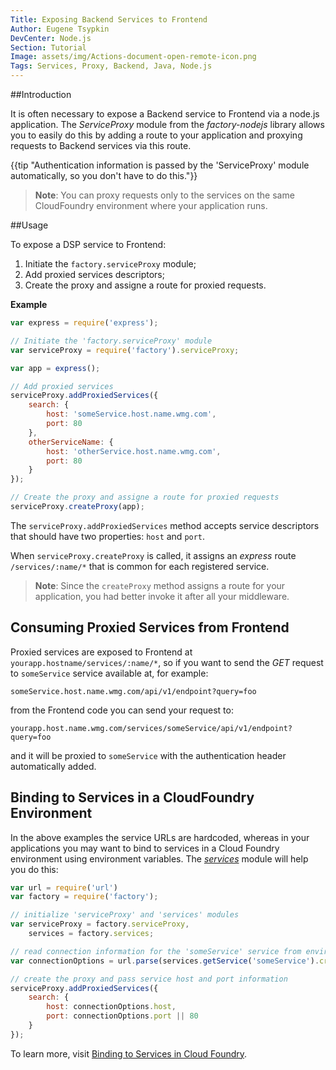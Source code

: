 ```yaml
---
Title: Exposing Backend Services to Frontend
Author: Eugene Tsypkin
DevCenter: Node.js
Section: Tutorial
Image: assets/img/Actions-document-open-remote-icon.png
Tags: Services, Proxy, Backend, Java, Node.js
---
```


##Introduction

It is often necessary to expose a Backend service to Frontend via a node.js application. The *ServiceProxy* module from the *factory-nodejs* library allows you to easily do this by adding a route to your application and proxying requests to Backend services via this route.

{{tip "Authentication information is passed by the 'ServiceProxy' module automatically, so you don't have to do this."}}

>**Note**: You can proxy requests only to the services on the same CloudFoundry environment where your application runs.

##Usage

To expose a DSP service to Frontend:

1. Initiate the `factory.serviceProxy` module;
2. Add proxied services descriptors;
3. Create the proxy and assigne a route for proxied requests.

**Example**

```js
var express = require('express');

// Initiate the 'factory.serviceProxy' module
var serviceProxy = require('factory').serviceProxy;

var app = express();

// Add proxied services
serviceProxy.addProxiedServices({
    search: {
        host: 'someService.host.name.wmg.com',
        port: 80
    },
    otherServiceName: {
        host: 'otherService.host.name.wmg.com',
        port: 80
    }
});

// Create the proxy and assigne a route for proxied requests 
serviceProxy.createProxy(app);

```

The `serviceProxy.addProxiedServices` method accepts service descriptors that should have two properties: `host` and `port`.

When `serviceProxy.createProxy` is called, it assigns an *express* route `/services/:name/*` that is common for each registered service.

>**Note**: Since the `createProxy` method assigns a route for your application, you had better invoke it after all your middleware.

## Consuming Proxied Services from Frontend

Proxied services are exposed to Frontend at `yourapp.hostname/services/:name/*`, so if you want to send the *GET* request to `someService` service available at, for example: 

    someService.host.name.wmg.com/api/v1/endpoint?query=foo

from the Frontend code you can send your request to:

    yourapp.host.name.wmg.com/services/someService/api/v1/endpoint?query=foo

and it will be proxied to `someService` with the authentication header automatically added.

## Binding to Services in a CloudFoundry Environment

In the above examples the service URLs are hardcoded, whereas in your applications you may want to bind to services in a Cloud Foundry environment using environment variables. The [*services*][1] module will help you do this:

```js
var url = require('url')
var factory = require('factory');

// initialize 'serviceProxy' and 'services' modules
var serviceProxy = factory.serviceProxy,
    services = factory.services;

// read connection information for the 'someService' service from environment variables
var connectionOptions = url.parse(services.getService('someService').credentials.conn);

// create the proxy and pass service host and port information
serviceProxy.addProxiedServices({
    search: {
        host: connectionOptions.host,
        port: connectionOptions.port || 80
    }
});

```

To learn more, visit [Binding to Services in Cloud Foundry][1].

[1]: http://devportal.devportal-ci.dspdev.wmg.com/docs/nodejs/tutorial/binding_to_services_in_cloud_foundry

